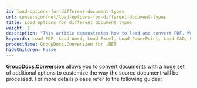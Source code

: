 ```yaml
---
id: load-options-for-different-document-types
url: conversion/net/load-options-for-different-document-types
title: Load options for different document types
weight: 2
description: "This article demonstrates how to load and convert PDF. Word, Excel, PowerPoint documents and Images using GroupDocs.Conversion for .NET API."
keywords: Load PDF, Load Word, Load Excel, Load PowerPoint, Load CAD, Load Image
productName: GroupDocs.Conversion for .NET
hideChildren: False
---
```

[**GroupDocs.Conversion**](https://products.groupdocs.com/conversion/net) allows you to convert documents with a huge set of additional options to customize the way the source document will be processed. For more details please refer to the following guides:
